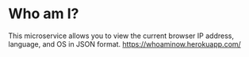 # Who am I?
This microservice allows you to view the current browser IP address, language, and OS in JSON format.
https://whoaminow.herokuapp.com/
